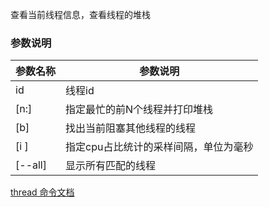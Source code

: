查看当前线程信息，查看线程的堆栈

### 参数说明

| 参数名称    | 参数说明                              |
| ----------- | ------------------------------------- |
| id          | 线程id                                |
| [n:]        | 指定最忙的前N个线程并打印堆栈         |
| [b]         | 找出当前阻塞其他线程的线程            |
| [i <value>] | 指定cpu占比统计的采样间隔，单位为毫秒 |
| [--all]     | 显示所有匹配的线程                    |

[thread 命令文档](https://arthas.aliyun.com/doc/thread.html)
